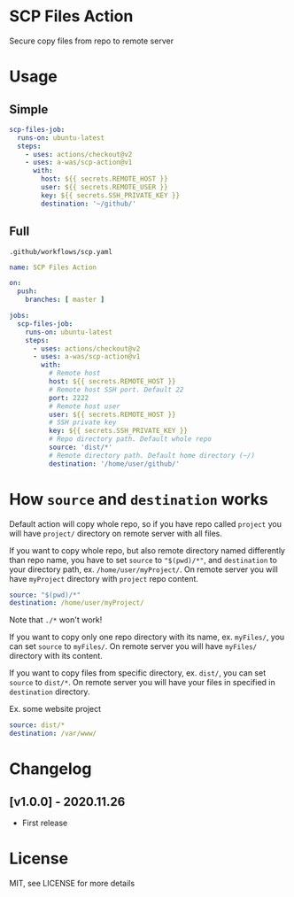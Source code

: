# SCP Files Action

Secure copy files from repo to remote server

# Usage

## Simple

```yaml
scp-files-job:
  runs-on: ubuntu-latest
  steps:
    - uses: actions/checkout@v2
    - uses: a-was/scp-action@v1
      with:
        host: ${{ secrets.REMOTE_HOST }}
        user: ${{ secrets.REMOTE_USER }}
        key: ${{ secrets.SSH_PRIVATE_KEY }}
        destination: '~/github/'
```

## Full

`.github/workflows/scp.yaml`

```yaml
name: SCP Files Action

on:
  push:
    branches: [ master ]

jobs:
  scp-files-job:
    runs-on: ubuntu-latest
    steps:
      - uses: actions/checkout@v2
      - uses: a-was/scp-action@v1
        with:
          # Remote host
          host: ${{ secrets.REMOTE_HOST }}
          # Remote host SSH port. Default 22
          port: 2222
          # Remote host user
          user: ${{ secrets.REMOTE_HOST }}
          # SSH private key
          key: ${{ secrets.SSH_PRIVATE_KEY }}
          # Repo directory path. Default whole repo
          source: 'dist/*'
          # Remote directory path. Default home directory (~/)
          destination: '/home/user/github/'
```

# How `source` and `destination` works

Default action will copy whole repo, so if you have repo called `project`
you will have `project/` directory on remote server with all files.


If you want to copy whole repo, but also remote directory named differently
than repo name, you have to set `source` to `"$(pwd)/*"`, and `destination`
to your directory path, ex. `/home/user/myProject/`.
On remote server you will have `myProject` directory with `project` repo content.
```yaml
source: "$(pwd)/*"
destination: /home/user/myProject/
```
Note that `./*` won't work!


If you want to copy only one repo directory with its name,
ex. `myFiles/`, you can set `source` to `myFiles/`.
On remote server you will have `myFiles/` directory with its content.


If you want to copy files from specific directory,
ex. `dist/`, you can set `source` to `dist/*`.
On remote server you will have your files in specified in `destination` directory.

Ex. some website project
```yaml
source: dist/*
destination: /var/www/
```

# Changelog

## [v1.0.0] - 2020.11.26
- First release

# License

MIT, see LICENSE for more details
